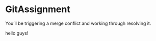 # GitAssignment
You’ll be triggering a merge conflict and working through resolving it.

hello guys!
